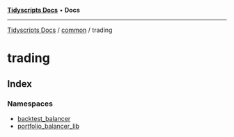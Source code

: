 [**Tidyscripts Docs**](../../../../README.md) • **Docs**

***

[Tidyscripts Docs](../../../../globals.md) / [common](../../README.md) / trading

# trading

## Index

### Namespaces

- [backtest\_balancer](namespaces/backtest_balancer/README.md)
- [portfolio\_balancer\_lib](namespaces/portfolio_balancer_lib/README.md)
